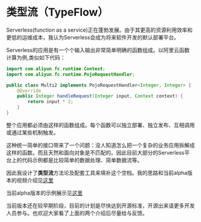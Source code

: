 # 类型流（TypeFlow）

Serverless(function as a service)正在蓬勃发展。由于其更高的资源利用效率和更低的运维成本，我认为Serverless会成为将来软件开发的默认部署平台。

Serverless的应用是有一个个输入输出非常简单明确的函数组成。以阿里云函数计算为例,类似如下代码：
```java
import com.aliyun.fc.runtime.Context;
import com.aliyun.fc.runtime.PojoRequestHandler;

public class Multi2 implements PojoRequestHandler<Integer, Integer> {
    @Override
    public Integer handleRequest(Integer input, Context context) {
        return input * 2;
    }
}
```
整个应用都必须由这样的函数组成。每个函数可以独立部署、独立发布、互相调用或通过某些机制触发。

这种统一简单的接口带来了一个问题：没人知道怎么把一个复杂的业务应用拆解成这样的函数。而且天然和面向对象是不匹配的。因此目前大部分的Serverless平台上的代码示例都是比较简单的数据处理、简单数据流等。

因此我设计了**类型流**方法论及配套工具来填补这个空档。我的思路和当前alpha版本的视频介绍见[这里](https://zhuanlan.zhihu.com/p/94522501)

当前alpha版本的示例展示见[这里](https://github.com/notyy/scala_template_typeflow)

当前版本还在较早期阶段，目前的计划是尽快达到开源标准，开源出来请更多开发人员参与。也欢迎大家看了上面的两个介绍后尽量给与反馈。

